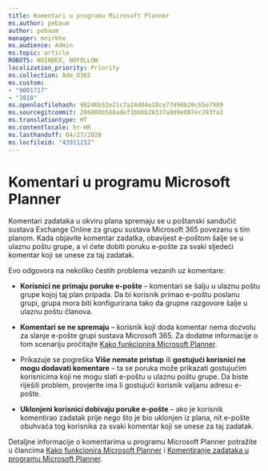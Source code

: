 ```yaml
---
title: Komentari u programu Microsoft Planner
ms.author: pebaum
author: pebaum
manager: mnirkhe
ms.audience: Admin
ms.topic: article
ROBOTS: NOINDEX, NOFOLLOW
localization_priority: Priority
ms.collection: Adm_O365
ms.custom:
- "9001717"
- "3810"
ms.openlocfilehash: 98246b52e21c7a24d04e18ce77d96b28c65e7909
ms.sourcegitcommit: 286000b588adef1bbbb28337a9d9e087ec783fa2
ms.translationtype: HT
ms.contentlocale: hr-HR
ms.lasthandoff: 04/27/2020
ms.locfileid: "43911212"
---
```

# <a name="comments-in-microsoft-planner"></a>Komentari u programu Microsoft Planner

Komentari zadataka u okviru plana spremaju se u poštanski sandučić sustava Exchange Online za grupu sustava Microsoft 365 povezanu s tim planom.  Kada objavite komentar zadatka, obavijest e-poštom šalje se u ulaznu poštu grupe, a vi ćete dobiti poruku e-pošte za svaki sljedeći komentar koji se unese za taj zadatak.

Evo odgovora na nekoliko čestih problema vezanih uz komentare:

- **Korisnici ne primaju poruke e-pošte** – komentari se šalju u ulaznu poštu grupe kojoj taj plan pripada. Da bi korisnik primao e-poštu poslanu grupi, grupa mora biti konfigurirana tako da grupne razgovore šalje u ulaznu poštu članova.

- **Komentari se ne spremaju** – korisnik koji doda komentar nema dozvolu za slanje e-pošte grupi sustava Microsoft 365. Za dodatne informacije o tom scenariju pročitajte [Kako funkcionira Microsoft Planner](https://techcommunity.microsoft.com/t5/planner-blog/how-microsoft-planner-works/ba-p/1214736).

- Prikazuje se pogreška **Više nemate pristup** ili **gostujući korisnici ne mogu dodavati komentare** – ta se poruka može prikazati gostujućim korisnicima koji ne mogu slati e-poštu u ulaznu poštu grupe. Da biste riješili problem, provjerite ima li gostujući korisnik valjanu adresu e-pošte.

- **Uklonjeni korisnici dobivaju poruke e-pošte** – ako je korisnik komentirao zadatak prije nego što je bio uklonjen iz plana, nit e-pošte obuhvaća tog korisnika za svaki komentar koji se unese za taj zadatak.

Detaljne informacije o komentarima u programu Microsoft Planner potražite u člancima [Kako funkcionira Microsoft Planner](https://techcommunity.microsoft.com/t5/planner-blog/how-microsoft-planner-works/ba-p/1214736) i [Komentiranje zadataka u programu Microsoft Planner](https://support.microsoft.com/office/comment-on-tasks-in-microsoft-planner-fd4aedde-7785-4cd0-96ee-122fbc9140e1).
